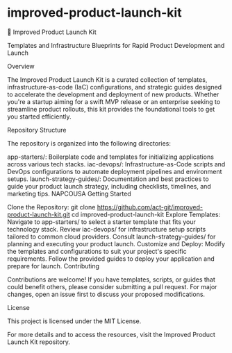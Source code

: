 # improved-product-launch-kit
🚀 Improved Product Launch Kit

Templates and Infrastructure Blueprints for Rapid Product Development and Launch

Overview

The Improved Product Launch Kit is a curated collection of templates, infrastructure-as-code (IaC) configurations, and strategic guides designed to accelerate the development and deployment of new products. Whether you're a startup aiming for a swift MVP release or an enterprise seeking to streamline product rollouts, this kit provides the foundational tools to get you started efficiently.

Repository Structure

The repository is organized into the following directories:

app-starters/: Boilerplate code and templates for initializing applications across various tech stacks.
iac-devops/: Infrastructure-as-Code scripts and DevOps configurations to automate deployment pipelines and environment setups.
launch-strategy-guides/: Documentation and best practices to guide your product launch strategy, including checklists, timelines, and marketing tips.
NAPCOUSA
Getting Started

Clone the Repository:
git clone https://github.com/act-git/improved-product-launch-kit.git
cd improved-product-launch-kit
Explore Templates:
Navigate to app-starters/ to select a starter template that fits your technology stack.
Review iac-devops/ for infrastructure setup scripts tailored to common cloud providers.
Consult launch-strategy-guides/ for planning and executing your product launch.
Customize and Deploy:
Modify the templates and configurations to suit your project's specific requirements.
Follow the provided guides to deploy your application and prepare for launch.
Contributing

Contributions are welcome! If you have templates, scripts, or guides that could benefit others, please consider submitting a pull request. For major changes, open an issue first to discuss your proposed modifications.

License

This project is licensed under the MIT License.

For more details and to access the resources, visit the Improved Product Launch Kit repository.

